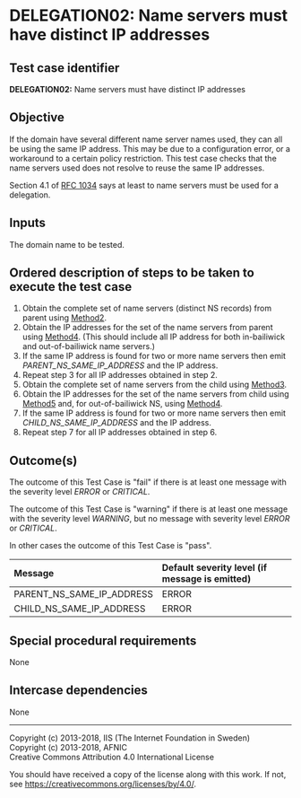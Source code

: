 # DELEGATION02: Name servers must have distinct IP addresses

## Test case identifier

**DELEGATION02:** Name servers must have distinct IP addresses

## Objective

If the domain have several different name server names used, they can all
be using the same IP address. This may be due to a configuration error, or
a workaround to a certain policy restriction. This test case checks that
the name servers used does not resolve to reuse the same IP addresses.

Section 4.1 of [RFC 1034] says at least
to name servers must be used for a delegation.

## Inputs

The domain name to be tested.

## Ordered description of steps to be taken to execute the test case

1. Obtain the complete set of name servers (distinct NS records) from 
   parent using [Method2].
2. Obtain the IP addresses for the set of the name servers from parent 
   using [Method4]. (This should include all IP address
   for both in-bailiwick and out-of-bailiwick name servers.)
3. If the same IP address is found for two or more name servers then 
   emit *PARENT_NS_SAME_IP_ADDRESS* and the IP address.
4. Repeat step 3 for all IP addresses obtained in step 2.
5. Obtain the complete set of name servers from the child using 
   [Method3].
6. Obtain the IP addresses for the set of the name servers from child 
   using [Method5] and, for out-of-bailiwick NS, using
   [Method4].
7. If the same IP address is found for two or more name servers then 
   emit *CHILD_NS_SAME_IP_ADDRESS* and the IP address.
8. Repeat step 7 for all IP addresses obtained in step 6.

## Outcome(s)

The outcome of this Test Case is "fail" if there is at least one message
with the severity level *ERROR* or *CRITICAL*.

The outcome of this Test Case is "warning" if there is at least one message
with the severity level *WARNING*, but no message with severity level
*ERROR* or *CRITICAL*.

In other cases the outcome of this Test Case is "pass".

Message                       | Default severity level (if message is emitted)
:-----------------------------|:-----------------------------------
PARENT_NS_SAME_IP_ADDRESS     | ERROR
CHILD_NS_SAME_IP_ADDRESS      | ERROR


## Special procedural requirements

None 

## Intercase dependencies

None


[RFC 1034]: https://tools.ietf.org/html/rfc1034

[Method2]:  ../Methods.md#method-2-obtain-glue-name-records-from-parent

[Method3]:  ../Methods.md#method-3-obtain-name-servers-from-child

[Method4]:  ../Methods.md#method-4-obtain-glue-address-records-from-parent

[Method5]:  ../Methods.md#method-5-obtain-the-name-server-address-records-from-child

-------

Copyright (c) 2013-2018, IIS (The Internet Foundation in Sweden)  
Copyright (c) 2013-2018, AFNIC  
Creative Commons Attribution 4.0 International License

You should have received a copy of the license along with this
work.  If not, see <https://creativecommons.org/licenses/by/4.0/>.

